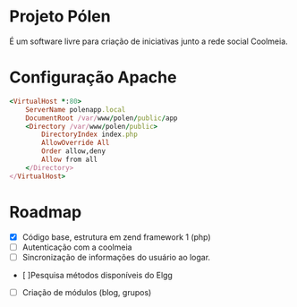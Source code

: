 Projeto Pólen
=====

É um software livre para criação de iniciativas junto a rede social Coolmeia.


Configuração Apache
=====

```ruby
<VirtualHost *:80>
    ServerName polenapp.local
    DocumentRoot /var/www/polen/public/app
    <Directory /var/www/polen/public>
        DirectoryIndex index.php
        AllowOverride All
        Order allow,deny
        Allow from all
    </Directory>
</VirtualHost>
```

Roadmap
=====

- [x] Código base, estrutura em zend framework 1 (php)
- [ ] Autenticação com a coolmeia
- [ ] Sincronização de informações do usuário ao logar.
- [ ]Pesquisa métodos disponíveis do Elgg
- [ ] Criação de módulos (blog, grupos)


